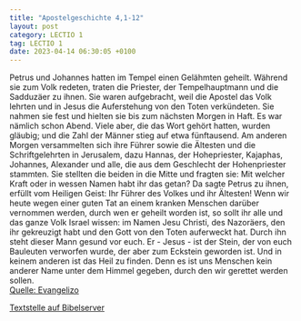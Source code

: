 ```yaml
---
title: "Apostelgeschichte 4,1-12"
layout: post
category: LECTIO 1
tag: LECTIO 1
date: 2023-04-14 06:30:05 +0100
---
```

Petrus und Johannes hatten im Tempel einen Gelähmten geheilt. Während sie zum Volk redeten, traten die Priester, der Tempelhauptmann und die Sadduzäer zu ihnen.
Sie waren aufgebracht, weil die Apostel das Volk lehrten und in Jesus die Auferstehung von den Toten verkündeten.
Sie nahmen sie fest und hielten sie bis zum nächsten Morgen in Haft.<!--more--> Es war nämlich schon Abend.
Viele aber, die das Wort gehört hatten, wurden gläubig; und die Zahl der Männer stieg auf etwa fünftausend.
Am anderen Morgen versammelten sich ihre Führer sowie die Ältesten und die Schriftgelehrten in Jerusalem,
dazu Hannas, der Hohepriester, Kajaphas, Johannes, Alexander und alle, die aus dem Geschlecht der Hohenpriester stammten.
Sie stellten die beiden in die Mitte und fragten sie: Mit welcher Kraft oder in wessen Namen habt ihr das getan?
Da sagte Petrus zu ihnen, erfüllt vom Heiligen Geist: Ihr Führer des Volkes und ihr Ältesten!
Wenn wir heute wegen einer guten Tat an einem kranken Menschen darüber vernommen werden, durch wen er geheilt worden ist,
so sollt ihr alle und das ganze Volk Israel wissen: im Namen Jesu Christi, des Nazoräers, den ihr gekreuzigt habt und den Gott von den Toten auferweckt hat. Durch ihn steht dieser Mann gesund vor euch.
Er - Jesus - ist der Stein, der von euch Bauleuten verworfen wurde, der aber zum Eckstein geworden ist.
Und in keinem anderen ist das Heil zu finden. Denn es ist uns Menschen kein anderer Name unter dem Himmel gegeben, durch den wir gerettet werden sollen.<br>
[Quelle: Evangelizo](https://evangeliumtagfuertag.org/DE/gospel)

[Textstelle auf Bibelserver](https://www.bibleserver.com/EU/Apostelgeschichte4,1-12)
